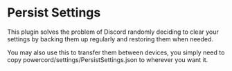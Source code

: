 # Persist Settings

This plugin solves the problem of Discord randomly deciding to clear your settings
by backing them up regularly and restoring them when needed.

You may also use this to transfer them between devices, you simply need to copy powercord/settings/PersistSettings.json to wherever you want it.
